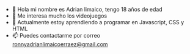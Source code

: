 - 👋 Hola mi nombre es Adrian limaico, tengo 18 años de edad
- 👀 Me interesa mucho los videojuegos  
- 🌱 Actualmente estoy aprendiendo a programar en Javascript, CSS y HTML 
- 📫 Puedes contactarme por correo ronnyadrianlimaicoerraez@gmail.com

<!---
Adrian-limaico/Adrian-limaico is a ✨ special ✨ repository because its `README.md` (this file) appears on your GitHub profile.
You can click the Preview link to take a look at your changes.
--->
